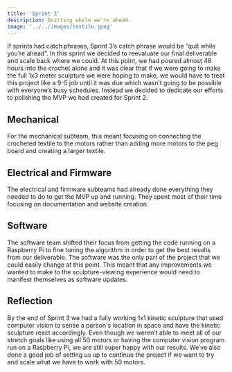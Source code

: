 ```yaml
---
title: 'Sprint 3'
description: Quitting while we're ahead.
image: '../../images/textile.jpeg'
---
```


If sprints had catch phrases, Sprint 3’s catch phrase would be “quit while you’re ahead”. In this sprint we decided to reevaluate our final deliverable and scale back where we could. At this point, we had poured almost 48 hours into the crochet alone and it was clear that if we were going to make the full 1x3 meter sculpture we were hoping to make, we would have to treat this project like a 9-5 job until it was due which wasn’t going to be possible with everyone’s busy schedules. Instead we decided to dedicate our efforts to polishing the MVP we had created for Sprint 2.

## Mechanical
For the mechanical subteam, this meant focusing on connecting the crocheted textile to the motors rather than adding more motors to the peg board and creating a larger textile.

## Electrical and Firmware
The electrical and firmware subteams had already done everything they needed to do to get the MVP up and running. They spent most of their time focusing on documentation and website creation.

## Software
The software team shifted their focus from getting the code running on a Raspberry Pi to fine tuning the algorithm in order to get the best results from our deliverable. The software was the only part of the project that we could easily change at this point. This meant that any improvements we wanted to make to the sculpture-viewing experience would need to manifest themselves as software updates.

## Reflection
By the end of Sprint 3 we had a fully working 1x1 kinetic sculpture that used computer vision to sense a person's location in space and have the kinetic sculpture react accordingly. Even though we weren’t able to meet all of our stretch goals like using all 50 motors or having the computer vision program run on a Raspberry Pi, we are still super happy with our results. We’ve also done a good job of setting us up to continue the project if we want to try and scale what we have to work with 50 motors.

